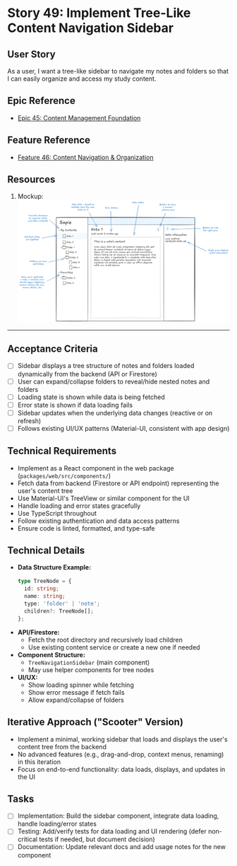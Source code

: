 # Story 49: Implement Tree-Like Content Navigation Sidebar

## User Story

As a user, I want a tree-like sidebar to navigate my notes and folders so that I can easily organize and access my study
content.

## Epic Reference

- [Epic 45: Content Management Foundation](../../1-epics/2-to-refine/45-epic-content_management_foundation.md)

## Feature Reference

- [Feature 46: Content Navigation & Organization](../../2-features/2-to-refine/46-feature-content_navigation_and_organization.md)

## Resources

1. Mockup: ![note_editing_mockup.png](../../../research/content_features_and_implementation/note_editing_mockup.png)

---

## Acceptance Criteria

- [ ] Sidebar displays a tree structure of notes and folders loaded dynamically from the backend (API or Firestore)
- [ ] User can expand/collapse folders to reveal/hide nested notes and folders
- [ ] Loading state is shown while data is being fetched
- [ ] Error state is shown if data loading fails
- [ ] Sidebar updates when the underlying data changes (reactive or on refresh)
- [ ] Follows existing UI/UX patterns (Material-UI, consistent with app design)

## Technical Requirements

- Implement as a React component in the web package (`packages/web/src/components/`)
- Fetch data from backend (Firestore or API endpoint) representing the user's content tree
- Use Material-UI's TreeView or similar component for the UI
- Handle loading and error states gracefully
- Use TypeScript throughout
- Follow existing authentication and data access patterns
- Ensure code is linted, formatted, and type-safe

## Technical Details

- **Data Structure Example:**
  ```ts
  type TreeNode = {
    id: string;
    name: string;
    type: 'folder' | 'note';
    children?: TreeNode[];
  };
  ```
- **API/Firestore:**
    - Fetch the root directory and recursively load children
    - Use existing content service or create a new one if needed
- **Component Structure:**
    - `TreeNavigationSidebar` (main component)
    - May use helper components for tree nodes
- **UI/UX:**
    - Show loading spinner while fetching
    - Show error message if fetch fails
    - Allow expand/collapse of folders

## Iterative Approach ("Scooter" Version)

- Implement a minimal, working sidebar that loads and displays the user's content tree from the backend
- No advanced features (e.g., drag-and-drop, context menus, renaming) in this iteration
- Focus on end-to-end functionality: data loads, displays, and updates in the UI

## Tasks

- [ ] Implementation: Build the sidebar component, integrate data loading, handle loading/error states
- [ ] Testing: Add/verify tests for data loading and UI rendering (defer non-critical tests if needed, but document
  decision)
- [ ] Documentation: Update relevant docs and add usage notes for the new component 
